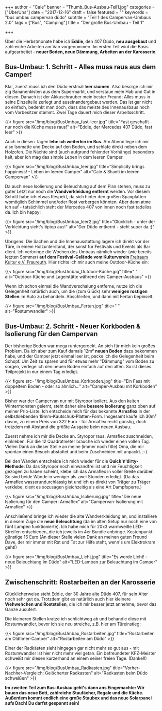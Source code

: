 +++
author = "Cale"
banner = "Thumb_Bus-Ausbau-Teil1.jpg"
categories = ["ÜberUns"]
date = "2017-12-16"
draft = false
featured = ""
keywords = "bus umbau campervan düdo"
subtitle = "Teil 1 des Campervan-Umbaus 2.0"
tags = ["Bus", "Camping"]
title = "Der große Bus-Umbau - Teil 1"

+++

Über die Herbstmonate habe ich **Eddie**, den 407 Düdo, **neu ausgebaut** und zahlreiche Arbeiten am Van vorgenommen. Im ersten Teil wird die Basis aufgearbeitet - **neuer Boden, neue Dämmung, Arbeiten an der Karosserie**.<!--more-->

## Bus-Umbau: 1. Schritt - Alles muss raus aus dem Camper!

Klar, zuerst muss ich den Düdo erstmal **leer räumen**. Also besorge ich mir zig Bananenkisten aus dem Supermarkt, und verstaue mein Hab und Gut in diesen. Danach ist der Akkuschrauber mein bester Freund: Alles muss in seine Einzelteile zerlegt und auseinandergebaut werden. Das ist gar nicht so einfach, bedenkt man doch, dass das meiste des Innenausbaus noch vom Vorbesitzer stammt. Zwei Tage dauert mich dieser Arbeitsschritt.

{{< figure src="/img/blog/BusUmbau_fast-leer.jpg" title="Fast geschafft - nur noch die Küche muss raus!" alt="Eddie, der Mercedes 407 Düdo, fast leer" >}}

Auch in diesen Tagen **lebe ich weiterhin im Bus**. Am Abend lege ich mir also Isomatte und Decke auf den Boden, und schlafe direkt neben dem Holzofen. Die Nächte sind (auch aufgrund fehlender Vorhänge) besonders kalt, aber ich mag das simple Leben in dem leeren Camper.

{{< figure src="/img/blog/BusUmbau_leer.jpg" title="Simplicity brings happiness! - Leben im leeren Camper" alt="Cale & Shanti im leeren Campervan" >}}

Da auch neue Isolierung und Beleuchtung auf dem Plan stehen, muss zu guter Letzt nur noch die **Wandverkleidung entfernt** werden. Vor diesem Schritt habe ich etwas Respekt, da sich hinter den großen Spanplatten womöglich Schimmel und/oder Rost verbergen könnten. Aber dann atme ich auf - tatsächlich steht der Mercedes 407 von innen noch fast tadellos da. Ich bin happy:

{{< figure src="/img/blog/BusUmbau_leer2.jpg" title="Glücklich - unter der Verkleidung sieht's tiptop aus!" alt="Der Düdo entkernt - steht super da ;)" >}}

Übrigens: Die Sachen und die Innenausstattung lagere ich direkt vor der Türe, in einem Holzunterstand, der sonst für Festivals und Events als Bar dient. Ich verbringe die Wochen des Umbaus nämlich wieder (wie bereits letzten Sommer) **auf dem Festival-Gelände vom Kulturverein** [Freiraum Kultur e.V. Fraureuth](http://freiraum-kultur.de/). Hier richte ich mir auch meine Outdoor-Küche ein:

{{< figure src="/img/blog/BusUmbau_Outdoor-Küche.jpg" title=" " alt="Outdoor-Küche und Lagerstätte während des Camper-Ausbaus" >}}

Wenn ich schon einmal die Wandverschalung entferne, nutze ich die Gelegenheit natürlich auch, um die (zum Glück) sehr **wenigen rostigen Stellen** im Auto zu behandeln. Abschleifen, und dann mit Fertan bepinselt.

{{< figure src="/img/blog/BusUmbau_Fertan.jpg" title=" " alt="Rostumwandler" >}}

## Bus-Umbau: 2. Schritt - Neuer Korkboden & Isolierung für den Campervan

Der bisherige Boden war mega runtergerockt. An sich für mich kein großes Problem. Da ich aber zum Kauf damals 12m² **neuen Boden** dazu bekommen habe, und der Camper jetzt einmal leer ist, packe ich die Gelegenheit beim Schopf. Um Zeit zu sparen und für etwas mehr "Dämmung" vom Boden zu sorgen, verlege ich den neuen Boden einfach auf den alten. So ist dieses Teilprojekt in nur einem Tag erledigt. 

{{< figure src="/img/blog/BusUmbau_Korkboden.jpg" title="Ein Fass mit doppeltem Boden - oder so ähnlich..." alt="Camper-Ausbau mit Korkboden" >}}

Bisher war der Campervan nur mit Styropor isoliert. Aus den kalten Wintermonaten gelernt, steht daher eine **bessere Isolierung** ganz oben auf meiner Prio-Liste. Ich entscheide mich für das bekannte **Armaflex** in der selbstklebenden 19mm-Kautschuk-Platten-Form. Insgesamt kaufe ich 30m² davon, zu einem Preis von 322 Euro - für Armaflex recht günstig, doch trotzdem mit Abstand die größte Ausgabe beim neuen Ausbau.

Zuerst nehme ich mir die Decke an. Styropor raus, Armaflex zuschneiden, einkleben. Für die 12 Quadratmeter brauche ich wieder einen vollen Tag. Vielen Dank an dieser Stelle an meine (immer noch fitte) Oma, die mir spontan einen Besuch abstattet und beim Zuschneiden mit anpackt. ;-)

Bei den Wänden entscheide ich mich wieder für die **Quick'n'dirty-Methode**: Da das Styropor noch einwandfrei ist und nie Feuchtigkeit gezogen zu haben scheint, klebe ich das Armaflex in voller Breite darüber. So sind beide Wände in weniger als zwei Stunden erledigt. (Da das Armaflex wasserundurchlässig ist und ich es direkt von Träger zu Träger verklebe, dient es sozusagen gleichzeitig als eine Art Dampfsperre.)

{{< figure src="/img/blog/BusUmbau_Isolierung.jpg" title="Die neue Isolierung für den Camper: Armaflex" alt="Campervan-Isolierung mit Armaflex" >}}

Anschließend bringe ich wieder die alte Wandverkleidung an, und installiere in diesem Zuge die **neue Beleuchtung** (da im alten Setup nur noch eine von fünf Lampen funktionierte). Ich habe mich für 20x3 warmweiße LED-Streifen entschieden, die ich jeweils im 4er Bundle anbringe. Kostenpunkt: günstige 16 Euro (An dieser Stelle vielen Dank an meinen guten Freund Dave, der mir immer mit Rat und Tat zur Hilfe steht, wenn's um Elektrokram geht!)

{{< figure src="/img/blog/BusUmbau_Licht.jpg" title="Es werde Licht! - neue Beleuchtung im Düdo" alt="LED-Lampen zur Beleuchtung im Camper" >}}


## Zwischenschritt: Rostarbeiten an der Karosserie

Glücklicherweise steht Eddie, der 30 Jahre alte Düdo 407, für sein Alter noch sehr gut da. Trotzdem gibt es natürlich auch hier kleinere **Wehwehchen und Roststellen**, die ich mir besser jetzt annehme, bevor das Ganze ausufert. 

Die kleineren Stellen kratze ich schlichtweg ab und behandle diese mit Rostumwandler, bevor ich sie neu streiche, z.B. hier am Türeinstieg:

{{< figure src="/img/blog/BusUmbau_Rostarbeiten.jpg" title="Rostarbeiten am Oldtimer-Camper" alt="Rostarbeiten am Düdo" >}}

Einer der Radkästen sieht hingegen gar nicht mehr so gut aus - mit Rostumwandler ist hier nicht mehr viel getan. Ein befreundeter KFZ-Meister schweißt mir diesen kurzerhand an einem seiner freien Tage. (Danke!!)

{{< figure src="/img/blog/BusUmbau_Radkasten.jpg" title="Vorher-Nachher-Vergleich: Gelöcherter Radkasten" alt="Radkasten beim Düdo schweißen" >}}



**Im zweiten Teil zum Bus-Ausbau geht's dann ans Eingemachte: Wir bauen das neue Bett, zahlreiche Staufächer, Regale und die Küche. Außerdem kommt endlich eine große Staubox und das neue Solarpanel aufs Dach! Du darfst gespannt sein!**